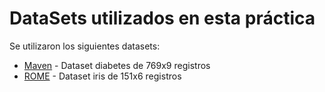 # DataSets utilizados en esta práctica

Se utilizaron los siguientes datasets:

* [Maven](https://maven.apache.org/) - Dataset diabetes de 769x9 registros
* [ROME](https://rometools.github.io/rome/) - Dataset iris de 151x6 registros

